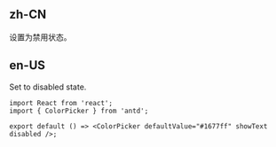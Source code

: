 ## zh-CN

设置为禁用状态。

## en-US

Set to disabled state.
```tsx
import React from 'react';
import { ColorPicker } from 'antd';

export default () => <ColorPicker defaultValue="#1677ff" showText disabled />;
```
